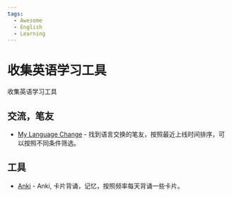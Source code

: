 ```yaml
---
tags:
  - Awesome
  - English
  - Learning
---
```


# 收集英语学习工具

收集英语学习工具


 ## 交流，笔友
 
 - [My Language Change](https://www.mylanguageexchange.com/Search.asp?selX3=1&selTxtChat=true) - 找到语言交换的笔友，按照最近上线时间排序，可以按照不同条件筛选。


## 工具

  - [Anki](https://apps.ankiweb.net/) - Anki, 卡片背诵，记忆，按照频率每天背诵一些卡片。